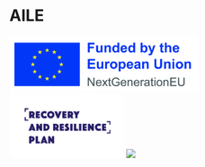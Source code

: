 # AILE

<p align="left">
    <img height=100px src="img/EU-NextGenEU_POS.jpg">
    <img height=115px src="img/POO_logo_angl.png">
    <img height=100px src="EN_Ministry_of_Education_Research_Development_and_Youth_SR_color.png">
</p>
